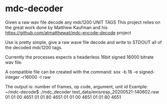# mdc-decoder
Given a raw wav file decode any mdc1200 UNIT TAGS
This project relies on the great work done by Matthew Kaufman and his
https://github.com/atmatthewat/mdc-encode-decode project

Use is pretty simple, give a raw wave file decode and write to STDOUT 
all of the decoded mdc1200 tags.

Currently the processes expects a headerless 16bit signed 16000 bitrate wav file.

A compatible file can be created with the command:
sox <INFILE> -b 16 -e signed-integer -r16000 -t raw <OUTFILE>

The output is: number of frames, op code, argument, unit id
Example:
~/mdc-decode$ ./mdc_decoder test_data/emsresp_20200521-140602.raw
01 01 00 4651
01 01 80 4651
01 01 00 4651
01 01 80 4651
